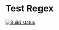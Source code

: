 # Test Regex
[![Build status](https://ci.appveyor.com/api/projects/status/p57bed3yrdden2d4?svg=true)](https://ci.appveyor.com/project/VladimirFilippov555/ajs-regex)
